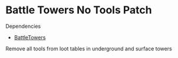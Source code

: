# Battle Towers No Tools Patch
Dependencies
- [BattleTowers](https://mods.vintagestory.at/battletowers)

Remove all tools from loot tables in underground and surface towers